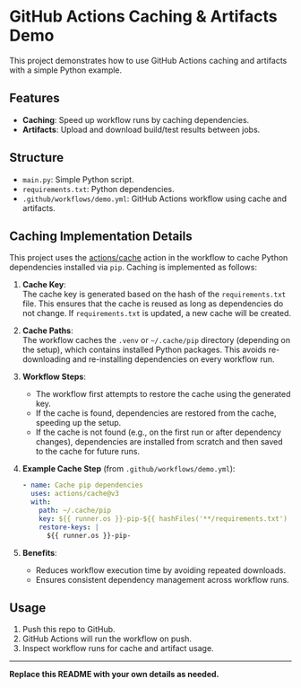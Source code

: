 # GitHub Actions Caching & Artifacts Demo

This project demonstrates how to use GitHub Actions caching and artifacts with a simple Python example.

## Features
- **Caching**: Speed up workflow runs by caching dependencies.
- **Artifacts**: Upload and download build/test results between jobs.

## Structure
- `main.py`: Simple Python script.
- `requirements.txt`: Python dependencies.
- `.github/workflows/demo.yml`: GitHub Actions workflow using cache and artifacts.

## Caching Implementation Details

This project uses the [actions/cache](https://github.com/actions/cache) action in the workflow to cache Python dependencies installed via `pip`. Caching is implemented as follows:

1. **Cache Key**:  
   The cache key is generated based on the hash of the `requirements.txt` file. This ensures that the cache is reused as long as dependencies do not change. If `requirements.txt` is updated, a new cache will be created.

2. **Cache Paths**:  
   The workflow caches the `.venv` or `~/.cache/pip` directory (depending on the setup), which contains installed Python packages. This avoids re-downloading and re-installing dependencies on every workflow run.

3. **Workflow Steps**:  
   - The workflow first attempts to restore the cache using the generated key.
   - If the cache is found, dependencies are restored from the cache, speeding up the setup.
   - If the cache is not found (e.g., on the first run or after dependency changes), dependencies are installed from scratch and then saved to the cache for future runs.

4. **Example Cache Step** (from `.github/workflows/demo.yml`):
   ```yaml
   - name: Cache pip dependencies
     uses: actions/cache@v3
     with:
       path: ~/.cache/pip
       key: ${{ runner.os }}-pip-${{ hashFiles('**/requirements.txt') }}
       restore-keys: |
         ${{ runner.os }}-pip-
   ```

5. **Benefits**:  
   - Reduces workflow execution time by avoiding repeated downloads.
   - Ensures consistent dependency management across workflow runs.

## Usage
1. Push this repo to GitHub.
2. GitHub Actions will run the workflow on push.
3. Inspect workflow runs for cache and artifact usage.

---

**Replace this README with your own details as needed.**

